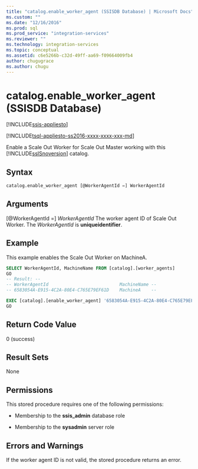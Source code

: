 ```yaml
---
title: "catalog.enable_worker_agent (SSISDB Database) | Microsoft Docs"
ms.custom: ""
ms.date: "12/16/2016"
ms.prod: sql
ms.prod_service: "integration-services"
ms.reviewer: ""
ms.technology: integration-services
ms.topic: conceptual
ms.assetid: c6e5266b-c32d-49ff-aa69-f09664009fb4
author: chugugrace
ms.author: chugu
---
```

# catalog.enable_worker_agent (SSISDB Database)

[!INCLUDE[ssis-appliesto](../../includes/ssis-appliesto-ssvrpluslinux-asdb-asdw-xxx.md)]


[!INCLUDE[tsql-appliesto-ss2016-xxxx-xxxx-xxx-md](../../includes/tsql-appliesto-ss2016-xxxx-xxxx-xxx-md.md)]

Enable a Scale Out Worker for Scale Out Master working with this [!INCLUDE[ssISnoversion](../../includes/ssisnoversion-md.md)] catalog.

## Syntax

```sql
catalog.enable_worker_agent [@WorkerAgentId =] WorkerAgentId
```
## Arguments
[@WorkerAgentId =] *WorkerAgentId*
The worker agent ID of Scale Out Worker. The *WorkerAgentId* is **uniqueidentifier**.

## Example
This example enables the Scale Out Worker on MachineA.

```sql
SELECT WorkerAgentId, MachineName FROM [catalog].[worker_agents]
GO
-- Result: --
-- WorkerAgentId                           MachineName --
-- 6583054A-E915-4C2A-80E4-C765E79EF61D    MachineA    --

EXEC [catalog].[enable_worker_agent] '6583054A-E915-4C2A-80E4-C765E79EF61D'
GO 
```

## Return Code Value  
 0 (success)  
  
## Result Sets  
 None  

## Permissions  
 This stored procedure requires one of the following permissions:  
  
-   Membership to the **ssis_admin** database role  
  
-   Membership to the **sysadmin** server role 

## Errors and Warnings
If the worker agent ID is not valid, the stored procedure returns an error.
